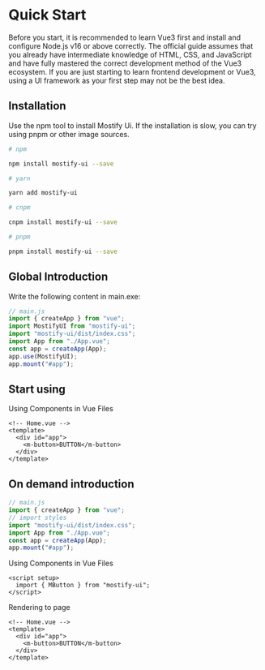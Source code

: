 # Quick Start

Before you start, it is recommended to learn Vue3 first and install and configure Node.js v16 or above correctly. The official guide assumes that you already have intermediate knowledge of HTML, CSS, and JavaScript and have fully mastered the correct development method of the Vue3 ecosystem. If you are just starting to learn frontend development or Vue3, using a UI framework as your first step may not be the best idea.

## Installation

Use the npm tool to install Mostify Ui. If the installation is slow, you can try using pnpm or other image sources.

```bash
# npm

npm install mostify-ui --save

# yarn

yarn add mostify-ui

# cnpm

cnpm install mostify-ui --save

# pnpm

pnpm install mostify-ui --save

```

## Global Introduction

Write the following content in main.exe:

```js
// main.js
import { createApp } from "vue";
import MostifyUI from "mostify-ui";
import "mostify-ui/dist/index.css";
import App from "./App.vue";
const app = createApp(App);
app.use(MostifyUI);
app.mount("#app");
```

## Start using

Using Components in Vue Files

```vue
<!-- Home.vue -->
<template>
  <div id="app">
    <m-button>BUTTON</m-button>
  </div>
</template>
```

## On demand introduction

```js
// main.js
import { createApp } from "vue";
// import styles
import "mostify-ui/dist/index.css";
import App from "./App.vue";
const app = createApp(App);
app.mount("#app");
```

Using Components in Vue Files

```vue
<script setup>
  import { MButton } from "mostify-ui";
</script>

```

Rendering to page

```vue
<!-- Home.vue -->
<template>
  <div id="app">
    <m-button>BUTTON</m-button>
  </div>
</template>
```
